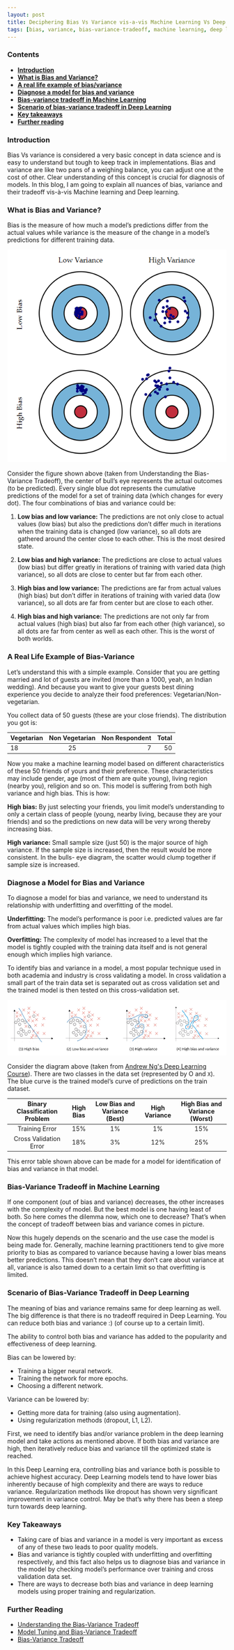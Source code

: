 ```yaml
---
layout: post
title: Deciphering Bias Vs Variance vis-a-vis Machine Learning Vs Deep Learning
tags: [bias, variance, bias-variance-tradeoff, machine learning, deep learning, overfitting]
---
```


### Contents
- [**Introduction**](#introduction)
- [**What is Bias and Variance?**](#challenge-description)
- [**A real life example of bias/variance**](#first-look)
- [**Diagnose a model for bias and variance**](#goal-assumptions)
- [**Bias-variance tradeoff in  Machine Learning**](#bug-hunting)
- [**Scenario of bias-variance tradeoff in Deep Learning**](#introduction-to-css-injection)
- [**Key takeaways**](#introduction-to-content-security-policy)
- [**Further reading**](#crafting-exploitaion-strategy)

### Introduction
Bias Vs variance is considered a very basic concept in data science and is easy to understand but tough to keep track in implementations. Bias and variance are like two pans of a weighing balance, you can adjust one at the cost of other. Clear understanding of this concept is crucial for diagnosis of models.
In this blog, I am going to explain all nuances of bias, variance and their tradeoff vis-à-vis Machine learning and Deep learning.

### What is Bias and Variance?
Bias is the measure of how much a model’s predictions differ from the actual values while variance is the measure of the change in a model’s predictions for different training data.

![bulls_eye_diagram](../blogs_resources/bias-vs-variance/bulls_eye_diagram.png)

Consider the figure shown above (taken from Understanding the Bias-Variance Tradeoff), the center of bull’s eye represents the actual outcomes (to be predicted). Every single blue dot represents the cumulative predictions of the model for a set of training data (which changes for every dot). The four combinations of bias and variance could be:

1.	**Low bias and low variance:** The predictions are not only close to actual values (low bias) but also the predictions don’t differ much in iterations when the training data is changed (low variance), so all dots are gathered around the center close to each other. This is the most desired state.

2.	**Low bias and high variance:** The predictions are close to actual values (low bias) but differ greatly in iterations of training with varied data (high variance), so all dots are close to center but far from each other.

3.	**High bias and low variance:** The predictions are far from actual values (high bias) but don’t differ in iterations of training with varied data (low variance), so all dots are far from center but are close to each other.

4.	**High bias and high variance:** The predictions are not only far from actual values (high bias) but also far from each other (high variance), so all dots are far from center as well as each other. This is the worst of both worlds.

### A Real Life Example of Bias-Variance
Let’s understand this with a simple example. Consider that you are getting married and lot of guests are invited (more than a 1000, yeah, an Indian wedding). And because you want to give your guests best dining experience you decide to analyze their food preferences: Vegetarian/Non- vegetarian. 

You collect data of 50 guests (these are your close friends). The distribution you got is:

| Vegetarian | Non Vegetarian | Non Respondent | Total | 
| ---------- |:--------------:| --------------:| -----:|
| 18         | 25             | 7              |   50  |
 
Now you make a machine learning model based on different characteristics of these 50 friends of yours and their preference. These characteristics may include gender, age (most of them are quite young), living region (nearby you), religion and so on. 
This model is suffering from both high variance and high bias. This is how:

**High bias:** By just selecting your friends, you limit model’s understanding to only a certain class of people (young, nearby living, because they are your friends) and so the predictions on new data will be very wrong thereby increasing bias. 

**High variance:** Small sample size (just 50) is the major source of high variance. If the sample size is increased, then the result would be more consistent. In the bulls- eye diagram, the scatter would clump together if sample size is increased.

### Diagnose a Model for Bias and Variance
To diagnose a model for bias and variance, we need to understand its relationship with underfitting and overfitting of the model.

**Underfitting:** The model’s performance is poor i.e. predicted values are far from actual values which implies high bias.

**Overfitting:** The complexity of model has increased to a level that the model is tightly coupled with the training data itself and is not general enough which implies high variance.

To identify bias and variance in a model, a most popular technique used in both academia and industry is cross validating a model. In cross validation a small part of the train data set is separated out as cross validation set and the trained model is then tested on this cross-validation set.

![bias_variance_plot](../blogs_resources/bias-vs-variance/bis_variance_plots.png)

Consider the diagram above (taken from [Andrew Ng's Deep Learning Course](https://www.coursera.org/specializations/deep-learning)). There are two classes in the data set (represented by O and `X`). The blue curve is the trained model’s curve of predictions on the train dataset.


| Binary Classification Problem | High Bias | Low Bias and Variance (Best) | High Variance | High Bias and Variance (Worst) | 
|:-----------------------------:|:---------:|:----------------------------:|:-------------:|:------------------------------:|
| Training Error                | 15%       | 1%                           |  1%           |     15%                        |
| Cross Validation Error        |  18%      |     3%                       |   12%         |      25%                       |


This error table shown above can be made for a model for identification of bias and variance in that model.
 
### Bias-Variance Tradeoff in Machine Learning
If one component (out of bias and variance) decreases, the other increases with the complexity of model. But the best model is one having least of both. So here comes the dilemma now, which one to decrease? That’s when the concept of tradeoff between bias and variance comes in picture. 

Now this hugely depends on the scenario and the use case the model is being made for. Generally, machine learning practitioners tend to give more priority to bias as compared to variance because having a lower bias means better predictions. This doesn’t mean that they don’t care about variance at all, variance is also tamed down to a certain limit so that overfitting is limited.

### Scenario of Bias-Variance Tradeoff in Deep Learning
The meaning of bias and variance remains same for deep learning as well. The big difference is that there is no tradeoff required in Deep Learning. You can reduce both bias and variance :) (of course up to a certain limit).

The ability to control both bias and variance has added to the popularity and effectiveness of deep learning.

Bias can be lowered by:
- Training a bigger neural network.
- Training the network for more epochs.
- Choosing a different network.

Variance can be lowered by:
- Getting more data for training (also using augmentation).
- Using regularization methods (dropout, L1, L2).

First, we need to identify bias and/or variance problem in the deep learning model and take actions as mentioned above. If both bias and variance are high, then iteratively reduce bias and variance till the optimized state is reached.

In this Deep Learning era, controlling bias and variance both is possible to achieve highest accuracy. Deep Learning models tend to have lower bias inherently because of high complexity and there are ways to reduce variance. Regularization methods like dropout has shown very significant improvement in variance control. May be that’s why there has been a steep turn towards deep learning. 

### Key Takeaways
- Taking care of bias and variance in a model is very important as excess of any of these two leads to poor quality models.
- Bias and variance is tightly coupled with underfitting and overfitting respectively, and this fact also helps us to diagnose bias and variance in the model by checking model’s performance over training and cross validation data set.
- There are ways to decrease both bias and variance in deep learning models using proper training and regularization.

### Further Reading
- [Understanding the Bias-Variance Tradeoff](http://scott.fortmann-roe.com/docs/BiasVariance.html)
- [Model Tuning and Bias-Variance Tradeoff](http://www.r2d3.us/visual-intro-to-machine-learning-part-2/)
- [Bias-Variance Tradeoff](https://en.wikipedia.org/wiki/Bias%E2%80%93variance_tradeoff)

